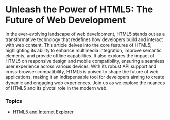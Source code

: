 # Unleash the Power of HTML5: The Future of Web Development

In the ever-evolving landscape of web development, HTML5 stands out as a transformative technology that redefines how developers build and interact with web content. This article delves into the core features of HTML5, highlighting its ability to enhance multimedia integration, improve semantic elements, and provide offline capabilities. It also explores the impact of HTML5 on responsive design and mobile compatibility, ensuring a seamless user experience across various devices. With its robust API support and cross-browser compatibility, HTML5 is poised to shape the future of web applications, making it an indispensable tool for developers aiming to create dynamic and engaging web experiences. Join us as we explore the nuances of HTML5 and its pivotal role in the modern web.

### Topics

- [HTML5 and Internet Explorer](ie.md)